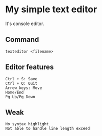 # My simple text editor
It's console editor.

## Command
	texteditor <filename>


## Editor features

	Ctrl + S: Save
	Ctrl + Q: Quit
	Arrow keys: Move
 	Home/End
  	Pg Up/Pg Down

## Weak
	No syntax highlight
	Not able to handle line length exceed
